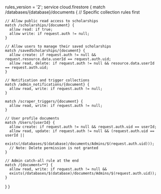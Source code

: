 rules_version = '2';
service cloud.firestore {
match /databases/{database}/documents {
// Specific collection rules first

    // Allow public read access to scholarships
    match /scholarships/{document} {
      allow read: if true;
      allow write: if request.auth != null;
    }

    // Allow users to manage their saved scholarships
    match /savedScholarships/{document} {
      allow create: if request.auth != null && request.resource.data.userId == request.auth.uid;
      allow read, delete: if request.auth != null && resource.data.userId == request.auth.uid;
    }

    // Notification and trigger collections
    match /admin_notifications/{document} {
      allow read, write: if request.auth != null;
    }

    match /scraper_triggers/{document} {
      allow read, write: if request.auth != null;
    }

    // User profile documents
    match /Users/{userId} {
      allow create: if request.auth != null && request.auth.uid == userId;
      allow read, update: if request.auth != null && (request.auth.uid == userId ||
                          exists(/databases/$(database)/documents/Admins/$(request.auth.uid)));
      // Note: Delete permission is not granted
    }

    // Admin catch-all rule at the end
    match /{document=**} {
      allow read, write: if request.auth != null &&
      exists(/databases/$(database)/documents/Admins/$(request.auth.uid));
    }

}
}
